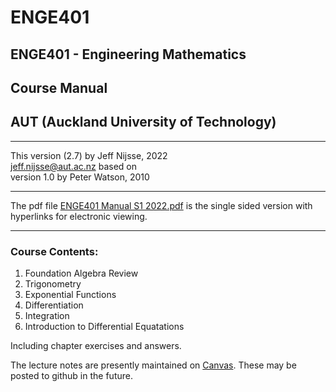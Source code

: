 # ENGE401
## ENGE401 - Engineering Mathematics 
## Course Manual
## AUT (Auckland University of Technology)
***
This version (2.7) by Jeff Nijsse, 2022\
<jeff.nijsse@aut.ac.nz>
based on\
version 1.0 by Peter Watson, 2010
***
The pdf file [ENGE401 Manual S1 2022.pdf](https://github.com/millecodex/ENGE401/blob/master/ENGE401%20Manual%20S1%202022.pdf) is the single sided version with hyperlinks for electronic viewing.
***
### Course Contents:
1. Foundation Algebra Review
2. Trigonometry
3. Exponential Functions
4. Differentiation
5. Integration
6. Introduction to Differential Equatations

Including chapter exercises and answers.

The lecture notes are presently maintained on [Canvas](https://canvas.aut.ac.nz/). These may be posted to github in the future.
